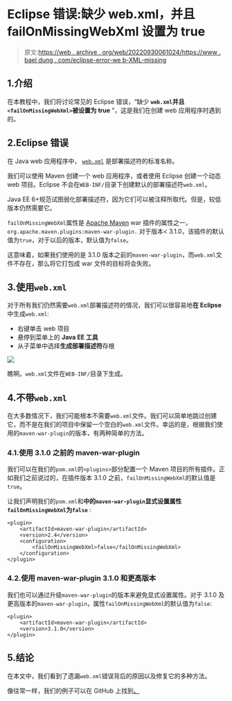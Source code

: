 # Eclipse 错误:缺少 web.xml，并且 failOnMissingWebXml 设置为 true

> 原文:[https://web . archive . org/web/20220930061024/https://www . bael dung . com/eclipse-error-we b-XML-missing](https://web.archive.org/web/20220930061024/https://www.baeldung.com/eclipse-error-web-xml-missing)

## 1.介绍

在本教程中，我们将讨论常见的 Eclipse 错误，“缺少 **`web.xml`并且`<failOnMissingWebXml>`被设置为 true** ”，这是我们在创建 web 应用程序时遇到的。

## 2.Eclipse 错误

在 Java web 应用程序中， [`web.xml`](https://web.archive.org/web/20220525134822/https://docs.oracle.com/cd/E13222_01/wls/docs70/webapp/webappdeployment.html) 是部署描述符的标准名称。

我们可以使用 Maven 创建一个 web 应用程序，或者使用 Eclipse 创建一个动态 web 项目。Eclipse 不会在`WEB-INF/`目录下创建默认的部署描述符`web.xml`。

Java EE 6+规范试图弱化部署描述符，因为它们可以被注释所取代。但是，较低版本仍然需要它。

`failOnMissingWebXml`属性是 [Apache Maven](/web/20220525134822/https://www.baeldung.com/maven) war 插件的属性之一，`org.apache.maven.plugins:maven-war-plugin.` 对于版本< 3.1.0，该插件的默认值为`true`，对于以后的版本，默认值为`false`。

这意味着，如果我们使用的是 3.1.0 版本之前的`maven-war-plugin`，而`web.xml`文件不存在，那么将它打包成 war 文件的目标将会失败。

## 3.使用`web.xml`

对于所有我们仍然需要`web.xml`部署描述符的情况，我们可以很容易地**在 Eclipse** 中生成`web.xml`:

*   右键单击 web 项目
*   悬停到菜单上的 **Java EE 工具**
*   从子菜单中选择**生成部署描述符**存根

[![](../Images/1a0725807723ece45859f8ef886e49f7.png)](/web/20220525134822/https://www.baeldung.com/wp-content/uploads/2019/03/generatestub.jpg)

瞧啊。`web.xml`文件在`WEB-INF/`目录下生成。

## 4.不带`web.xml`

在大多数情况下，我们可能根本不需要`web.xml`文件。我们可以简单地跳过创建它，而不是在我们的项目中保留一个空白的`web.xml`文件。幸运的是，根据我们使用的`maven-war-plugin`的版本，有两种简单的方法。

### 4.1.使用 3.1.0 之前的 maven-war-plugin

我们可以在我们的`pom.xml`的`<plugins>`部分配置一个 Maven 项目的所有插件。正如我们之前说过的，在插件版本 3.1.0 之前，`failOnMissingWebXml`的默认值是`true`。

让我们声明我们的`pom.xml`和**中的`maven-war-plugin`显式设置属性`failOnMissingWebXml`为`false`** :

```
<plugin>
    <artifactId>maven-war-plugin</artifactId>
    <version>2.4</version>
    <configuration>
        <failOnMissingWebXml>false</failOnMissingWebXml>    
    </configuration>
</plugin>
```

### 4.2.使用 maven-war-plugin 3.1.0 和更高版本

我们也可以通过升级`maven-war-plugin`的版本来避免显式设置属性。对于 3.1.0 及更高版本的`maven-war-plugin`，属性`failOnMissingWebXml`的默认值为`false`:

```
<plugin>
    <artifactId>maven-war-plugin</artifactId>
    <version>3.1.0</version>
</plugin>
```

## 5.结论

在本文中，我们看到了遗漏`web.xml`错误背后的原因以及修复它的多种方法。

像往常一样，我们的例子可以在 GitHub 上找到[。](https://web.archive.org/web/20220525134822/https://github.com/eugenp/tutorials/tree/master/maven-modules/maven-war-plugin)
